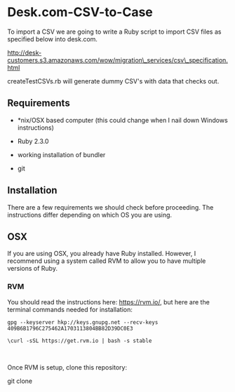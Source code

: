 Desk.com-CSV-to-Case
====================

To import a CSV we are going to write a Ruby script to import CSV files as
specified below into desk.com.

http://desk-customers.s3.amazonaws.com/wow/migration\_services/csv\_specification.html

createTestCSVs.rb will generate dummy CSV's with data that checks out.

Requirements
------------

-   \*nix/OSX based computer (this could change when I nail down Windows
    instructions)

-   Ruby 2.3.0

-   working installation of bundler

-   git

Installation
------------

There are a few requirements we should check before proceeding. The instructions
differ depending on which OS you are using.

OSX
---

If you are using OSX, you already have Ruby installed. However, I recommend
using a system called RVM to allow you to have multiple versions of Ruby.

### RVM

You should read the instructions here: <https://rvm.io/>, but here are the
terminal commands needed for installation:

~~~~~~~~~~~~~~~~~~~~~~~~~~~~~~~~~~~~~~~~~~~~~~~~~~~~~~~~~~~~~~~~~~~~~~~~~~~~~~~~
gpg --keyserver hkp://keys.gnupg.net --recv-keys 409B6B1796C275462A1703113804BB82D39DC0E3
~~~~~~~~~~~~~~~~~~~~~~~~~~~~~~~~~~~~~~~~~~~~~~~~~~~~~~~~~~~~~~~~~~~~~~~~~~~~~~~~

~~~~~~~~~~~~~~~~~~~~~~~~~~~~~~~~~~~~~~~~~~~~~~~~~~~~~~~~~~~~~~~~~~~~~~~~~~~~~~~~
\curl -sSL https://get.rvm.io | bash -s stable
~~~~~~~~~~~~~~~~~~~~~~~~~~~~~~~~~~~~~~~~~~~~~~~~~~~~~~~~~~~~~~~~~~~~~~~~~~~~~~~~

 

Once RVM is setup, clone this repository:

git clone
